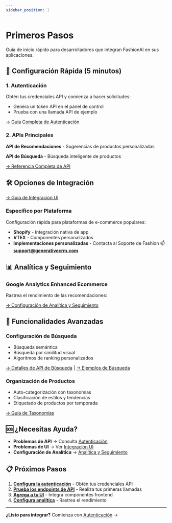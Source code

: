 ```yaml
---
sidebar_position: 1
---
```


# Primeros Pasos

Guía de inicio rápido para desarrolladores que integran FashionAI en sus aplicaciones.

## 🚀 Configuración Rápida (5 minutos)

### 1. Autenticación
Obtén tus credenciales API y comienza a hacer solicitudes:
- Genera un token API en el panel de control
- Prueba con una llamada API de ejemplo

[→ Guía Completa de Autenticación](./customization-reference/authentication)

### 2. APIs Principales
**API de Recomendaciones** - Sugerencias de productos personalizadas

**API de Búsqueda** - Búsqueda inteligente de productos

[→ Referencia Completa de API](./recommendations-search/api-endpoints)

## 🛠️ Opciones de Integración

[→ Guía de Integración UI](./customization-reference/ui-integration)

### Específico por Plataforma
Configuración rápida para plataformas de e-commerce populares:
- **Shopify** - Integración nativa de app
- **VTEX** - Componentes personalizados
- **Implementaciones personalizadas** - Contacta al Soporte de Fashion :mailbox: **support@generativecrm.com**

## 📊 Analítica y Seguimiento

### Google Analytics Enhanced Ecommerce
Rastrea el rendimiento de las recomendaciones:

[→ Configuración de Analítica y Seguimiento](./analytics/)

## 🎯 Funcionalidades Avanzadas

### Configuración de Búsqueda
- Búsqueda semántica
- Búsqueda por similitud visual
- Algoritmos de ranking personalizados

[→ Detalles de API de Búsqueda](./recommendations-search/search/overview) | [→ Ejemplos de Búsqueda](./recommendations-search/search/examples)

### Organización de Productos
- Auto-categorización con taxonomías
- Clasificación de estilos y tendencias
- Etiquetado de productos por temporada

[→ Guía de Taxonomías](../user-guide/taxonomy/index.md)

## 🆘 ¿Necesitas Ayuda?

- **Problemas de API** → Consulta [Autenticación](./customization-reference/authentication)
- **Problemas de UI** → Ver [Integración UI](./customization-reference/ui-integration)
- **Configuración de Analítica** → [Analítica y Seguimiento](./analytics/)

## 📋 Próximos Pasos

1. **[Configura la autenticación](./customization-reference/authentication)** - Obtén tus credenciales API
2. **[Prueba los endpoints de API](./recommendations-search/api-endpoints)** - Realiza tus primeras llamadas
3. **[Agrega a tu UI](./customization-reference/ui-integration)** - Integra componentes frontend
4. **[Configura analítica](./analytics/)** - Rastrea el rendimiento

---

**¿Listo para integrar?** Comienza con [Autenticación](./customization-reference/authentication) →